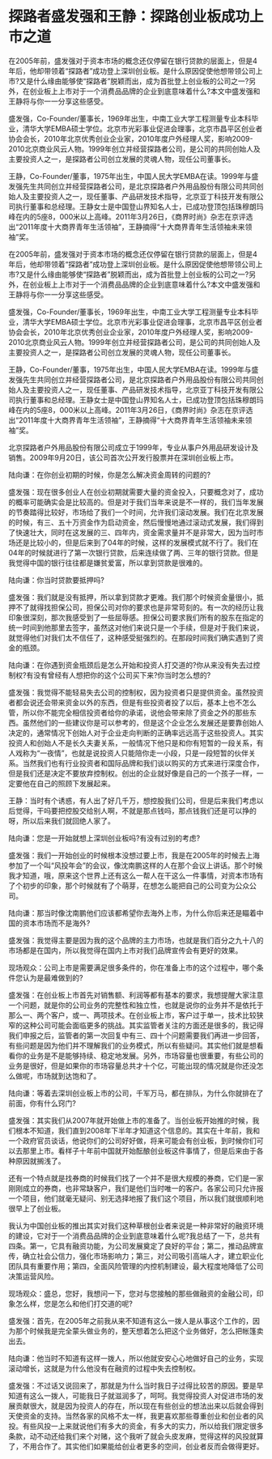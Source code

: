 # 探路者盛发强和王静：探路创业板成功上市之道

在2005年前，盛发强对于资本市场的概念还仅停留在银行贷款的层面上，但是4年后，他却带领着“探路者”成功登上深圳创业板。是什么原因促使他想带领公司上市?又是什么缘由能够使“探路者”脱颖而出，成为首批登上创业板的公司之一?另外，在创业板上上市对于一个消费品品牌的企业到底意味着什么?本文中盛发强和王静将与你一一分享这些感受。

盛发强，Co-Founder/董事长，1969年出生，中南工业大学工程测量专业本科毕业，清华大学EMBA硕士学位。北京市光彩事业促进会理事，北京市昌平区创业者协会会长，2010年北京优秀创业企业家，2010年度户外经理人奖，影响2009-2010北京商业风云人物。1999年创立并经营探路者公司，是公司的共同创始人及主要投资人之一，是探路者公司创立发展的灵魂人物，现任公司董事长。

王静，Co-Founder/董事，1975年出生，中国人民大学EMBA在读。1999年与盛发强先生共同创立并经营探路者公司，是北京探路者户外用品股份有限公司共同创始人及主要投资人之一，现任董事、产品研发技术指导，北京亚丁科技开发有限公司执行董事和总经理。王静女士是中国登山界知名人士，已成功登顶包括珠穆朗玛峰在内的5座8，000米以上高峰。2011年3月26日，《商界时尚》杂志在京评选出“2011年度十大商界青年生活领袖”，王静摘得“十大商界青年生活领袖未来领袖”奖。

在2005年前，盛发强对于资本市场的概念还仅停留在银行贷款的层面上，但是4年后，他却带领着“探路者”成功登上深圳创业板。是什么原因促使他想带领公司上市?又是什么缘由能够使“探路者”脱颖而出，成为首批登上创业板的公司之一?另外，在创业板上上市对于一个消费品品牌的企业到底意味着什么?本文中盛发强和王静将与你一一分享这些感受。

盛发强，Co-Founder/董事长，1969年出生，中南工业大学工程测量专业本科毕业，清华大学EMBA硕士学位。北京市光彩事业促进会理事，北京市昌平区创业者协会会长，2010年北京优秀创业企业家，2010年度户外经理人奖，影响2009-2010北京商业风云人物。1999年创立并经营探路者公司，是公司的共同创始人及主要投资人之一，是探路者公司创立发展的灵魂人物，现任公司董事长。

王静，Co-Founder/董事，1975年出生，中国人民大学EMBA在读。1999年与盛发强先生共同创立并经营探路者公司，是北京探路者户外用品股份有限公司共同创始人及主要投资人之一，现任董事、产品研发技术指导，北京亚丁科技开发有限公司执行董事和总经理。王静女士是中国登山界知名人士，已成功登顶包括珠穆朗玛峰在内的5座8，000米以上高峰。2011年3月26日，《商界时尚》杂志在京评选出“2011年度十大商界青年生活领袖”，王静摘得“十大商界青年生活领袖未来领袖”奖。

北京探路者户外用品股份有限公司成立于1999年，专业从事户外用品研发设计及销售。2009年9月20日，该公司首次公开发行股票并在深圳创业板上市。

陆向谦：在你创业初期的时候，你是怎么解决资金周转的问题的?

盛发强：现在很多创业人在创业初期就需要大量的资金投入，只要概念对了，成功的概率可能确实会是比较高的。但是对于我们当年来说是不一样的，我们当年发展的节奏踏得比较好，市场给了我们一个时间，允许我们滚动发展。我们在北京发展的时候，有三、五十万资金作为启动资金，然后慢慢地通过滚动式发展，我们得到了快速壮大，同时在这发展的三、四年内，资金需求量并不是非常大，因为当时市场还是比较小的，但是后来到了04年的时候，这样的发展模式就不行了。我们在04年的时候就进行了第一次银行贷款，后来连续做了两、三年的银行贷款。但是我觉得中国的银行往往都是嫌贫爱富，所以拿到贷款是很难的。

陆向谦：你当时贷款要抵押吗?

盛发强：我们就是没有抵押，所以拿到贷款才更难。我们那个时候资金量很小，抵押不了就得找担保公司，担保公司对你的要求也是非常苛刻的。有一次的经历让我印象很深刻，那次我感受到了一些屈辱感。担保公司要求我们所有的股东在指定的统一时间到他那里去签字，虽然这对他们来说只是一个手续，但是对于我们来说，就觉得他们对我们太不信任了，这种感受挺强烈的。在那段时间我们确实遇到了资金的瓶颈。

陆向谦：在你遇到资金瓶颈后是怎么开始和投资人打交道的?你从来没有失去过控制权?有没有曾经有人想把你的这个公司买下来?你当时怎么想的?

盛发强：我觉得不能轻易失去公司的控制权，因为投资者只是提供资金。虽然投资者都会说还会带来资金以外的东西，但是有些投资者投了以后，基本上也不怎么管，所以你不能完全相信投资者给你的承诺，说他会带来除了资金之外的那些东西。虽然他们的一些建议你是可以参考的，但是这个企业怎么发展还是要靠创始人决定的，通常情况下创始人对于企业走向判断的正确率远远高于这些投资人。其实投资人和创始人不是长久夫妻关系，一般情况下他只是和你有短暂的一段关系，有人戏称为“一夜情”，也就是说投资人只能陪你走一小段，只是一段短暂的伙伴关系。当然我们也有行业投资者和国际品牌和我们谈以购买的方式来进行深度合作，但是我们还是决定不要放弃控制权。创出的企业就好像是自己的一个孩子一样，一定要他在自己的照顾下发展起来。

王静：当时有个诱惑，有人出了好几千万，想控股我们公司，但是后来我们考虑以后觉得，干吗要把控股交给别人啊，不就是那点钱吗，那点钱我们还是可以挣的呀，所以后来我们就回绝人家了。

陆向谦：您是一开始就想上深圳创业板吗?有没有过别的考虑?

盛发强：我们一开始创业的时候根本没想过要上市，我是在2005年的时候去上海参加了一个叫“风投年会”的会议，像沈南鹏这样的人在那个会议上讲话。那个时候我才知道，哦，原来这个世界上还有这么一帮人在干这么一件事情，对资本市场有了个初步的印象，那个时候就有了个萌芽，在想怎么能把自己的公司变为公众公司。

陆向谦：那当时像沈南鹏他们应该都希望你去海外上市，为什么你后来还是瞄着中国的资本市场而不是海外?

盛发强：我觉得主要是因为我的这个品牌的主力市场，也就是我们百分之九十八的市场都是在国内，所以我觉得在国内上市对我们品牌宣传会有更好的效果。

现场观众：公司上市是需要满足很多条件的，你在准备上市的这个过程中，哪个条件您认为是最难做到的?

盛发强：在创业板上市首先对销售额、利润等都有基本的要求，我想提醒大家注意一个问题，就是你的公司业务的完整性和独立性，也就是说你的业务并不是依托于那么一、两个客户，或一、两项技术。在创业板上市，客户过于单一，技术比较狭窄的这种公司可能会面临更多的挑战。其实监管者关注的方面还是很多的，我记得我们申报之后，监管者的第一次回复中有三、四十个问题需要我们再进一步回答，有些问题是因为他们并不理解我们的业务模式，所以有些疑问。其实他们就是想看看你的业务是不是能够持续、稳定地发展。另外，市场容量也很重要，有些公司的业务是很好，但是如果你的市场容量总共才十个亿，可能出现的情况就是你还没怎么做呢，市场就到达饱和了。

陆向谦：等着去深圳创业板上市的公司，千军万马，都在排队，为什么你就排在了前面，你有什么窍门?

盛发强：其实我们从2007年就开始做上市的准备了。当创业板开始推的时候，我们根本不知道，我们直到2008年下半年才知道这个信息的。其实在十年前，我和一个政府官员谈话，他说你们的公司好好做，将来可能会有创业板，到时候你们可以去那里上市。看样子十年前中国就开始酝酿创业板这件事情了，但是后来由于各种原因就搁浅了。

还有一个特点就是找券商的时候我们找了一个并不是很大规模的券商，它们是一家刚刚成立的券商，也非常缺客户，我们是他们当时唯一的客户。各家公司只允许报一个项目，他们就毫无疑问、别无选择地报了我们这个项目，所以我们就很顺利地很早上了创业板。

我认为中国创业板的推出其实对我们这种草根创业者来说是一种非常好的融资环境的建设，它对于一个消费品品牌的企业到底意味着什么呢?我总结了一下，总共有四条。第一，它具有融资功能，为公司发展奠定了良好的平台；第二，推动品牌宣传，确立社会公信力，强化市场影响力；第三，对公司吸引高端人才，建立职业化团队具有重要作用；第四，全面风险管理的内控机制建设，最大程度地降低了公司决策运营风险。

现场观众：盛总，您好，我想问一下，您对与您接触的那些做融资的金融公司，印象怎么样，您是怎么和他们打交道的呢?

盛发强：首先，在2005年之前我从来不知道有这么一拨人是从事这个工作的，因为那个时候我是完全蒙头做业务的，整天想着怎么把这个业务做好，怎么把帐篷卖出去。

陆向谦：他当时不知道有这样一拨人，所以他就安安心心地做好自己的业务，实现滚动增长，这就是为什么他没有在融资的过程中失去控制权。

盛发强：不过话又说回来了，那就是为什么当时我日子过得比较苦的原因。要是早知道有这么一拨人，可能我日子就滋润多了，呵呵。我觉得投资人对促进市场的发展贡献很大，就是因为投资人的存在，所以现在有些创业的想法出来以后就会得到天使资金的支持。当然各家的风格不太一样，我更喜欢那些尊重创业和创业者的风投。有些风投一上来就说他们有多大的资金，有多大的实力，所以给我们限定很多条款，动不动还给我们来个对赌，这个我听了就会头皮发麻，觉得这样的风投就算了，不用合作了。其实他们如果能给创业者更多的空间，创业者反而会做得更好。
